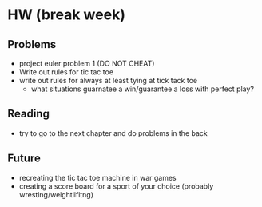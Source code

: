 # HW (break week)


## Problems

- project euler problem 1 (DO NOT CHEAT)
- Write out rules for tic tac toe
- write out rules for always at least tying at tick tack toe 
  - what situations guarnatee a win/guarantee a loss with perfect play?
 
## Reading
- try to go to the next chapter and do problems in the back

## Future
- recreating the tic tac toe machine in war games
- creating a score board for a sport of your choice (probably wresting/weightlifitng)

